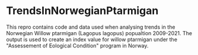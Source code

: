 # TrendsInNorwegianPtarmigan

This repro contains code and data used when analysing trends in the Norwegian Willow ptarmigan (Lagopus lagopus) popualtion 2009-2021. The output is used to create an index value for willow ptarmigan under the "Assessement of Eological Condition" program in Norway. 



